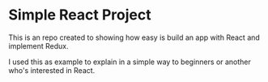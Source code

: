 # Simple React Project

This is an repo created to showing how easy is build an app with React and implement Redux.

I used this as example to explain in a simple way to beginners  or another who's interested in React.
